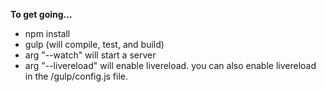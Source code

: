 **To get going...**

- npm install
- gulp (will compile, test, and build)
- arg "--watch" will start a server
- arg "--livereload" will enable livereload. you can also enable livereload in the /gulp/config.js file.